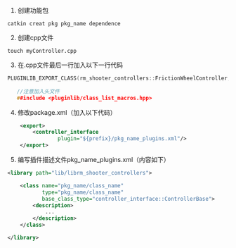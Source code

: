 1. 创建功能包

```
catkin creat pkg pkg_name dependence
```

2. 创建cpp文件

```
touch myController.cpp
```

3. 在.cpp文件最后一行加入以下一行代码

```c++
PLUGINLIB_EXPORT_CLASS(rm_shooter_controllers::FrictionWheelController, controller_interface::ControllerBase)
    
   //注意加入头文件
   ##include <pluginlib/class_list_macros.hpp>
```

4. 修改package.xml（加入以下代码）

```xml
    <export>
        <controller_interface
                plugin="${prefix}/pkg_name_plugins.xml"/>
    </export>
```

5. 编写插件描述文件pkg_name_plugins.xml（内容如下）

```xml
<library path="lib/librm_shooter_controllers">

    <class name="pkg_name/class_name"
           type="pkg_name/class_name"
           base_class_type="controller_interface::ControllerBase">
        <description>
  			...
        </description>
    </class>

</library>
```

